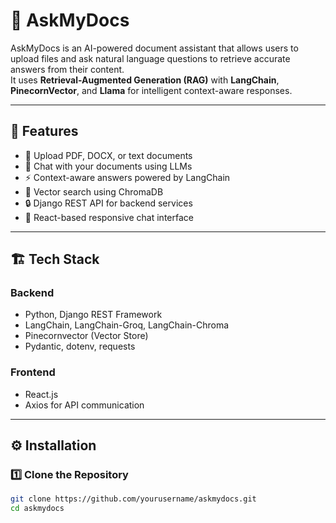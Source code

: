 # 🧠 AskMyDocs

AskMyDocs is an AI-powered document assistant that allows users to upload files and ask natural language questions to retrieve accurate answers from their content.  
It uses **Retrieval-Augmented Generation (RAG)** with **LangChain**, **PinecornVector**, and **Llama** for intelligent context-aware responses.

---

## 🚀 Features

- 📄 Upload PDF, DOCX, or text documents  
- 🤖 Chat with your documents using LLMs  
- ⚡ Context-aware answers powered by LangChain  
- 🧩 Vector search using ChromaDB  
- 🔒 Django REST API for backend services  
- 💬 React-based responsive chat interface  

---

## 🏗️ Tech Stack

### **Backend**
- Python, Django REST Framework  
- LangChain, LangChain-Groq, LangChain-Chroma  
- Pinecornvector (Vector Store)  
- Pydantic, dotenv, requests

### **Frontend**
- React.js  
- Axios for API communication  


---

## ⚙️ Installation

### 1️⃣ Clone the Repository
```bash
git clone https://github.com/yourusername/askmydocs.git
cd askmydocs
